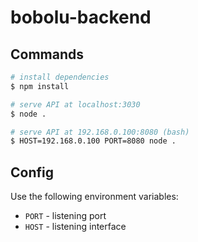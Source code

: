 # bobolu-backend

## Commands

```bash
# install dependencies
$ npm install

# serve API at localhost:3030
$ node .

# serve API at 192.168.0.100:8080 (bash)
$ HOST=192.168.0.100 PORT=8080 node .
```

## Config

Use the following environment variables:

 - `PORT` - listening port
 - `HOST` - listening interface
